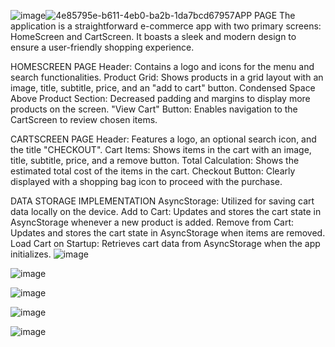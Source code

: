![image](https://github.com/Joenick316/rn-assignment6-11287773/assets/152196135/4a630a24-ebe6-4d5c-9df1-ae18282ea5fa)![4e85795e-b611-4eb0-ba2b-1da7bcd67957](https://github.com/Joenick316/rn-assignment6-11287773/assets/152196135/9513589f-b808-4633-adea-479d9f59b230)APP PAGE
The application is a straightforward e-commerce app with two primary screens: HomeScreen and CartScreen. It boasts a sleek and modern design to ensure a user-friendly shopping experience.


HOMESCREEN PAGE
Header: Contains a logo and icons for the menu and search functionalities.
Product Grid: Shows products in a grid layout with an image, title, subtitle, price, and an "add to cart" button.
Condensed Space Above Product Section: Decreased padding and margins to display more products on the screen.
"View Cart" Button: Enables navigation to the CartScreen to review chosen items.


CARTSCREEN PAGE
Header: Features a logo, an optional search icon, and the title "CHECKOUT".
Cart Items: Shows items in the cart with an image, title, subtitle, price, and a remove button.
Total Calculation: Shows the estimated total cost of the items in the cart.
Checkout Button: Clearly displayed with a shopping bag icon to proceed with the purchase.


DATA STORAGE IMPLEMENTATION
AsyncStorage: Utilized for saving cart data locally on the device.
Add to Cart: Updates and stores the cart state in AsyncStorage whenever a new product is added.
Remove from Cart: Updates and stores the cart state in AsyncStorage when items are removed.
Load Cart on Startup: Retrieves cart data from AsyncStorage when the app initializes.
![image](https://github.com/Joenick316/rn-assignment6-11287773/assets/152196135/fd155ff9-45ed-4b65-8ad3-3277a3802c67)

![image](https://github.com/Joenick316/rn-assignment6-11287773/assets/152196135/4a770fe1-6557-49bd-a99a-6df54ad8f008)

![image](https://github.com/Joenick316/rn-assignment6-11287773/assets/152196135/00f992de-0cae-4ccf-b47d-eaa890fe916c)

![image](https://github.com/Joenick316/rn-assignment6-11287773/assets/152196135/6331dbe0-c9da-41a0-87e9-8e28a67d27b4)

![image](https://github.com/Joenick316/rn-assignment6-11287773/assets/152196135/f29d806d-6a7f-4682-a0fa-2b499bf2ec4d)








